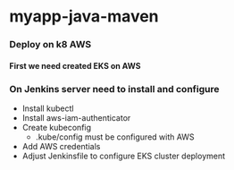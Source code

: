 # myapp-java-maven
### Deploy on k8 AWS

#### First we need created EKS on AWS

### On Jenkins server need to install and configure

- Install kubectl
- Install aws-iam-authenticator
- Create kubeconfig
    - .kube/config must be configured with AWS
- Add AWS credentials
- Adjust Jenkinsfile to configure EKS cluster deployment
